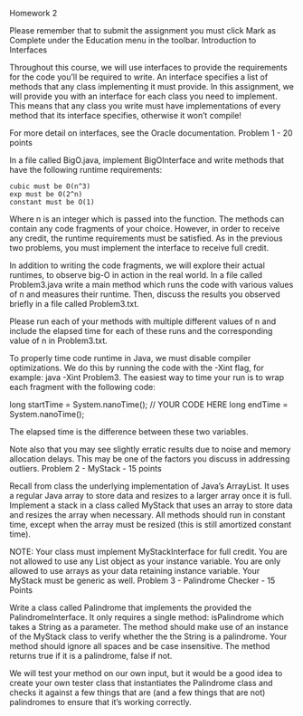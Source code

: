Homework 2

Please remember that to submit the assignment you must click Mark as Complete under the Education menu in the toolbar.
Introduction to Interfaces

Throughout this course, we will use interfaces to provide the requirements for the code you’ll be required to write. An interface specifies a list of methods that any class implementing it must provide. In this assignment, we will provide you with an interface for each class you need to implement. This means that any class you write must have implementations of every method that its interface specifies, otherwise it won’t compile!

For more detail on interfaces, see the Oracle documentation.
Problem 1 - 20 points

In a file called BigO.java, implement BigOInterface and write methods that have the following runtime requirements:

    cubic must be O(n^3)
    exp must be O(2^n)
    constant must be O(1)

Where n is an integer which is passed into the function. The methods can contain any code fragments of your choice. However, in order to receive any credit, the runtime requirements must be satisfied. As in the previous two problems, you must implement the interface to receive full credit.

In addition to writing the code fragments, we will explore their actual runtimes, to observe big-O in action in the real world. In a file called Problem3.java write a main method which runs the code with various values of n and measures their runtime. Then, discuss the results you observed briefly in a file called Problem3.txt.

Please run each of your methods with multiple different values of n and include the elapsed time for each of these runs and the corresponding value of n in Problem3.txt.

To properly time code runtime in Java, we must disable compiler optimizations. We do this by running the code with the -Xint flag, for example: java -Xint Problem3. The easiest way to time your run is to wrap each fragment with the following code:

long startTime = System.nanoTime();
// YOUR CODE HERE
long endTime = System.nanoTime();

The elapsed time is the difference between these two variables.

Note also that you may see slightly erratic results due to noise and memory allocation delays. This may be one of the factors you discuss in addressing outliers.
Problem 2 - MyStack - 15 points

Recall from class the underlying implementation of Java’s ArrayList. It uses a regular Java array to store data and resizes to a larger array once it is full. Implement a stack in a class called MyStack that uses an array to store data and resizes the array when necessary. All methods should run in constant time, except when the array must be resized (this is still amortized constant time).

NOTE: Your class must implement MyStackInterface for full credit. You are not allowed to use any List object as your instance variable. You are only allowed to use arrays as your data retaining instance variable. Your MyStack must be generic as well.
Problem 3 - Palindrome Checker - 15 Points

Write a class called Palindrome that implements the provided the PalindromeInterface. It only requires a single method: isPalindrome which takes a String as a parameter. The method should make use of an instance of the MyStack class to verify whether the the String is a palindrome. Your method should ignore all spaces and be case insensitive. The method returns true if it is a palindrome, false if not.

We will test your method on our own input, but it would be a good idea to create your own tester class that instantiates the Palindrome class and checks it against a few things that are (and a few things that are not) palindromes to ensure that it’s working correctly.